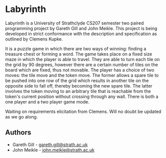 Labyrinth
=========

Labyrinth is a University of Strathclyde CS207 semester two paired programming project by Gareth Gill and John Meikle. This project is being developed in strict conformance with the description and specification as outlined by Clemens Kupke.

It is a puzzle game in which there are two ways of winning: finding a treasure chest or forming a word. The game takes place on a fixed size maze in which the player is able to travel. They are able to turn each tile on the grid by 90 degrees, however there are a certain number of tiles on the board which are fixed, thus not movable. The player has a choice of two moves: the tile move and the token move. The former allows a spare tile to be pushed into one row of the grid which results in another tile on the opposite side to fall off, thereby becoming the new spare tile. The latter involves the token moving to an arbitrary tile that is reachable from the token's current position without crossing through any wall. There is both a one player and a two player game mode.

Waiting on requirements elicitation from Clemens. Will no doubt be updated as we go along.

## Authors
* Gareth Gill - <gareth.gill@strath.ac.uk>
* John Meikle - <john.meikle@strath.ac.uk>
